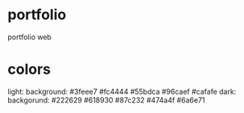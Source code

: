 # portfolio
portfolio web

# colors
light:
background: #3feee7
    #fc4444
    #55bdca
    #96caef
    #cafafe
dark:
backgorund: #222629
    #618930
    #87c232
    #474a4f
    #6a6e71